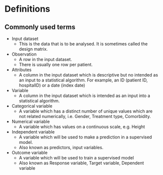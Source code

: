 # Definitions

## Commonly used terms
* Input dataset
  * This is the data that is to be analysed. It is sometimes called the design matrix.
* Observation
  * A row in the input dataset.
  * There is usually one row per patient.
* Attributes
  * A column in the input dataset which is descriptive but no intended as an input to a statistical algorithm. For example, an ID (patient ID, hospitalID) or a date (index date)
* Variable
  * A column in the input dataset which is intended as an input into a statistical algorithm.
* Categorical variable
  * A variable which has a distinct number of unique values which are not related numerically, i.e. Gender, Treatment type, Comorbidity.
* Numerical variable  
  * A variable which has values on a continuous scale, e.g. Height
* Independent variable
  * A variable which will be used to make a prediction in a supervised model.
  * Also known as predictors, input variables.
* Outcome variable
  * A variable which will be used to train a supervised model
  * Also known as Response variable, Target variable, Dependent variable
